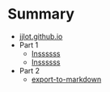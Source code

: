 # Summary

* [jjlot.github.io](README.md)
* Part 1
    * [Inssssss](capture1/c1.md)
    * [Inssssss](capture1/c2.md)
* Part 2
    * [export-to-markdown](capture2/c1.md)

